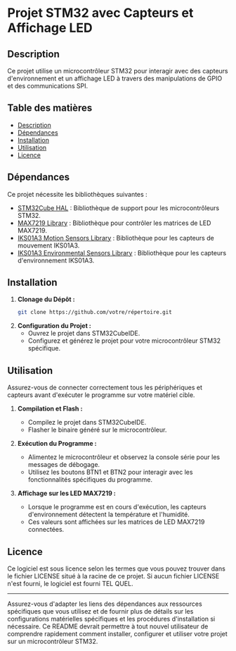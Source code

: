 # Projet STM32 avec Capteurs et Affichage LED

## Description
Ce projet utilise un microcontrôleur STM32 pour interagir avec des capteurs d'environnement et un affichage LED à travers des manipulations de GPIO et des communications SPI.

## Table des matières
- [Description](#description)
- [Dépendances](#dépendances)
- [Installation](#installation)
- [Utilisation](#utilisation)
- [Licence](#licence)

## Dépendances
Ce projet nécessite les bibliothèques suivantes :
- [STM32Cube HAL](https://www.st.com/en/embedded-software/stm32cube-mcu-packages.html) : Bibliothèque de support pour les microcontrôleurs STM32.
- [MAX7219 Library](https://github.com/username/max7219_lib) : Bibliothèque pour contrôler les matrices de LED MAX7219.
- [IKS01A3 Motion Sensors Library](https://www.st.com/en/ecosystems/iks01a3.html) : Bibliothèque pour les capteurs de mouvement IKS01A3.
- [IKS01A3 Environmental Sensors Library](https://www.st.com/en/ecosystems/iks01a3.html) : Bibliothèque pour les capteurs d'environnement IKS01A3.

## Installation
1. **Clonage du Dépôt :**
   ```bash
   git clone https://github.com/votre/répertoire.git
   ```
2. **Configuration du Projet :**
   - Ouvrez le projet dans STM32CubeIDE.
   - Configurez et générez le projet pour votre microcontrôleur STM32 spécifique.

## Utilisation
Assurez-vous de connecter correctement tous les périphériques et capteurs avant d'exécuter le programme sur votre matériel cible.

1. **Compilation et Flash :**
   - Compilez le projet dans STM32CubeIDE.
   - Flasher le binaire généré sur le microcontrôleur.

2. **Exécution du Programme :**
   - Alimentez le microcontrôleur et observez la console série pour les messages de débogage.
   - Utilisez les boutons BTN1 et BTN2 pour interagir avec les fonctionnalités spécifiques du programme.

3. **Affichage sur les LED MAX7219 :**
   - Lorsque le programme est en cours d'exécution, les capteurs d'environnement détectent la température et l'humidité.
   - Ces valeurs sont affichées sur les matrices de LED MAX7219 connectées.

## Licence
Ce logiciel est sous licence selon les termes que vous pouvez trouver dans le fichier LICENSE situé à la racine de ce projet. Si aucun fichier LICENSE n'est fourni, le logiciel est fourni TEL QUEL.

---

Assurez-vous d'adapter les liens des dépendances aux ressources spécifiques que vous utilisez et de fournir plus de détails sur les configurations matérielles spécifiques et les procédures d'installation si nécessaire. Ce README devrait permettre à tout nouvel utilisateur de comprendre rapidement comment installer, configurer et utiliser votre projet sur un microcontrôleur STM32.
